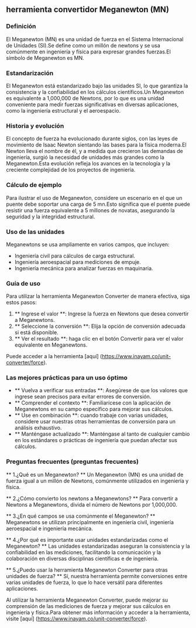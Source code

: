 ## herramienta convertidor Meganewton (MN)

### Definición
El Meganewton (MN) es una unidad de fuerza en el Sistema Internacional de Unidades (SI).Se define como un millón de newtons y se usa comúnmente en ingeniería y física para expresar grandes fuerzas.El símbolo de Meganewton es MN.

### Estandarización
El Meganewton está estandarizado bajo las unidades SI, lo que garantiza la consistencia y la confiabilidad en los cálculos científicos.Un Meganewton es equivalente a 1,000,000 de Newtons, por lo que es una unidad conveniente para medir fuerzas significativas en diversas aplicaciones, como la ingeniería estructural y el aeroespacio.

### Historia y evolución
El concepto de fuerza ha evolucionado durante siglos, con las leyes de movimiento de Isaac Newton sientando las bases para la física moderna.El Newton lleva el nombre de él, y a medida que crecieron las demandas de ingeniería, surgió la necesidad de unidades más grandes como la Meganewton.Esta evolución refleja los avances en la tecnología y la creciente complejidad de los proyectos de ingeniería.

### Cálculo de ejemplo
Para ilustrar el uso de Meganewton, considere un escenario en el que un puente debe soportar una carga de 5 mn.Esto significa que el puente puede resistir una fuerza equivalente a 5 millones de novatas, asegurando la seguridad y la integridad estructural.

### Uso de las unidades
Meganewtons se usa ampliamente en varios campos, que incluyen:
- Ingeniería civil para cálculos de carga estructural.
- Ingeniería aeroespacial para mediciones de empuje.
- Ingeniería mecánica para analizar fuerzas en maquinaria.

### Guía de uso
Para utilizar la herramienta Meganewton Converter de manera efectiva, siga estos pasos:
1. ** Ingrese el valor **: Ingrese la fuerza en Newtons que desea convertir a Meganewtons.
2. ** Seleccione la conversión **: Elija la opción de conversión adecuada si está disponible.
3. ** Ver el resultado **: haga clic en el botón Convertir para ver el valor equivalente en Meganewtons.

Puede acceder a la herramienta [aquí] (https://www.inayam.co/unit-converter/force).

### Las mejores prácticas para un uso óptimo
- ** Vuelva a verificar sus entradas **: Asegúrese de que los valores que ingrese sean precisos para evitar errores de conversión.
- ** Comprender el contexto **: Familiarícese con la aplicación de Meganewtons en su campo específico para mejorar sus cálculos.
- ** Use en combinación **: cuando trabaje con varias unidades, considere usar nuestras otras herramientas de conversión para un análisis exhaustivo.
- ** Manténgase actualizado **: Manténgase al tanto de cualquier cambio en los estándares o prácticas de ingeniería que puedan afectar sus cálculos.

### Preguntas frecuentes (preguntas frecuentes)

** 1.¿Qué es un Meganewton? **
Un Meganewton (MN) es una unidad de fuerza igual a un millón de Newtons, comúnmente utilizados en ingeniería y física.

** 2.¿Cómo convierto los newtons a Meganewtons? **
Para convertir a Newtons a Meganewtons, divida el número de Newtons por 1,000,000.

** 3.¿En qué campos se usa comúnmente el Meganewton? **
Meganewtons se utilizan principalmente en ingeniería civil, ingeniería aeroespacial e ingeniería mecánica.

** 4.¿Por qué es importante usar unidades estandarizadas como el Meganewton? **
Las unidades estandarizadas aseguran la consistencia y la confiabilidad en las mediciones, facilitando la comunicación y la colaboración en diversas disciplinas científicas e de ingeniería.

** 5.¿Puedo usar la herramienta Meganewton Converter para otras unidades de fuerza? **
Sí, nuestra herramienta permite conversiones entre varias unidades de fuerza, lo que lo hace versátil para diferentes aplicaciones.

Al utilizar la herramienta Meganewton Converter, puede mejorar su comprensión de las mediciones de fuerza y ​​mejorar sus cálculos en ingeniería y física.Para obtener más información y acceder a la herramienta, visite [aquí] (https://www.inayam.co/unit-converter/force).